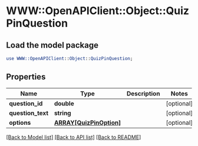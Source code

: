 # WWW::OpenAPIClient::Object::QuizPinQuestion

## Load the model package
```perl
use WWW::OpenAPIClient::Object::QuizPinQuestion;
```

## Properties
Name | Type | Description | Notes
------------ | ------------- | ------------- | -------------
**question_id** | **double** |  | [optional] 
**question_text** | **string** |  | [optional] 
**options** | [**ARRAY[QuizPinOption]**](QuizPinOption.md) |  | [optional] 

[[Back to Model list]](../README.md#documentation-for-models) [[Back to API list]](../README.md#documentation-for-api-endpoints) [[Back to README]](../README.md)


